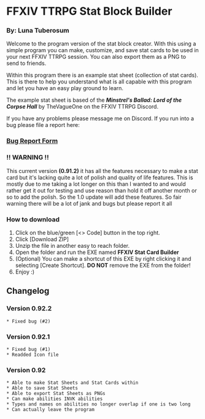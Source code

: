 # FFXIV TTRPG Stat Block Builder
### By: Luna Tuberosum


Welcome to the program version of the stat block creator. With this using a simple program you can make, customize, and save stat cards to be used in your next FFXIV TTRPG session. You can also export them as a PNG to send to friends.


Within this program there is an example stat sheet (collection of stat cards). This is there to help you understand what is all capable with this program and let you have an easy play ground to learn.


The example stat sheet is based of the ***Minstrel's Ballad: Lord of the Corpse Hall*** by TheVagueOne on the FFXIV TTRPG Discord.


If you have any problems please message me on Discord. If you run into a bug please file a report here:
### [Bug Report Form](https://docs.google.com/forms/d/e/1FAIpQLSe2oN-zk-FwVziwDvbi-0u7zkWqfy7GP5lq9_YHEtNKTSROqg/viewform?usp=sf_link)


### **!! WARNING !!**
This current version **(0.91.2)** it has all the features necessary to make a stat card but it's lacking quite a lot of polish and quality of life features. This is mostly due to me taking a lot longer on this than I wanted to and would rather get it out for testing and use reason than hold it off another month or so to add the polish. So the 1.0 update will add these features. So fair warning there will be a lot of jank and bugs but please report it all


### How to download


1. Click on the blue/green [<> Code] button in the top right.
2. Click [Download ZIP]
3. Unzip the file in another easy to reach folder.
4. Open the folder and run the EXE named **FFXIV Stat Card Builder**
5. (Optional) You can make a shortcut of this EXE by right clicking it and selecting [Create Shortcut]. **DO NOT** remove the EXE from the folder!
6. Enjoy :)


## Changelog
### Version 0.92.2
```
* Fixed bug (#2)
```

### Version 0.92.1
```
* Fixed bug (#1)
* Readded Icon file
```

### Version 0.92
```
* Able to make Stat Sheets and Stat Cards within
* Able to save Stat Sheets
* Able to export Stat Sheets as PNGs
* Can make abilities INVK abilities
* Types and names on abilities no longer overlap if one is two long
* Can actually leave the program
```
